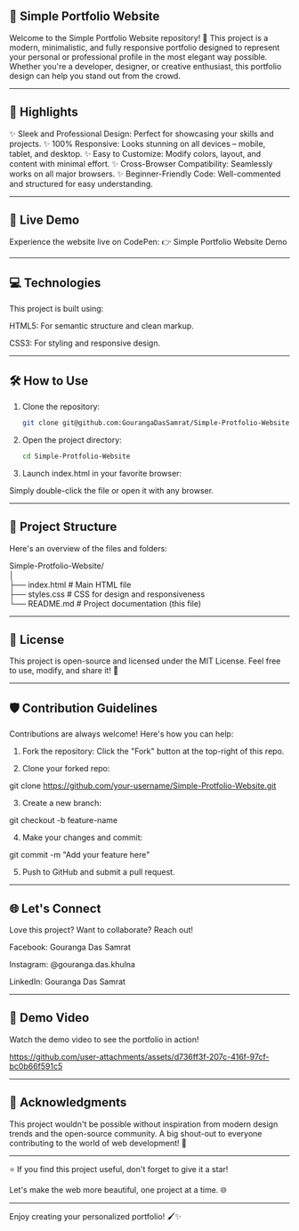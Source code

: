 ## 🌟 Simple Portfolio Website

Welcome to the Simple Portfolio Website repository! 🚀
This project is a modern, minimalistic, and fully responsive portfolio designed to represent your personal or professional profile in the most elegant way possible. Whether you're a developer, designer, or creative enthusiast, this portfolio design can help you stand out from the crowd.


---

## 🌈 Highlights

✨ Sleek and Professional Design: Perfect for showcasing your skills and projects.
✨ 100% Responsive: Looks stunning on all devices – mobile, tablet, and desktop.
✨ Easy to Customize: Modify colors, layout, and content with minimal effort.
✨ Cross-Browser Compatibility: Seamlessly works on all major browsers.
✨ Beginner-Friendly Code: Well-commented and structured for easy understanding.


---

## 📸 Live Demo

Experience the website live on CodePen:
👉 Simple Portfolio Website Demo


---


## 💻 Technologies

This project is built using:

HTML5: For semantic structure and clean markup.

CSS3: For styling and responsive design.



---

## 🛠️ How to Use

1. Clone the repository:  
   ```bash
   git clone git@github.com:GourangaDasSamrat/Simple-Protfolio-Website.git


2. Open the project directory:
   ```bash
   cd Simple-Protfolio-Website


3. Launch index.html in your favorite browser:

Simply double-click the file or open it with any browser.




---

## 📂 Project Structure

Here's an overview of the files and folders:

Simple-Protfolio-Website/  
│  
├── index.html      # Main HTML file  
├── styles.css      # CSS for design and responsiveness  
└── README.md       # Project documentation (this file)


---

## 📄 License

This project is open-source and licensed under the MIT License.
Feel free to use, modify, and share it! 💖


---

## 🛡️ Contribution Guidelines

Contributions are always welcome! Here's how you can help:

1. Fork the repository: Click the "Fork" button at the top-right of this repo.


2. Clone your forked repo:

git clone https://github.com/your-username/Simple-Protfolio-Website.git


3. Create a new branch:

git checkout -b feature-name


4. Make your changes and commit:

git commit -m "Add your feature here"


5. Push to GitHub and submit a pull request.




---

## 🌐 Let's Connect

Love this project? Want to collaborate? Reach out!

Facebook: Gouranga Das Samrat

Instagram: @gouranga.das.khulna

LinkedIn: Gouranga Das Samrat



---

## 🎥 Demo Video

Watch the demo video to see the portfolio in action!



https://github.com/user-attachments/assets/d736ff3f-207c-416f-97cf-bc0b66f591c5



---

## 🌟 Acknowledgments

This project wouldn't be possible without inspiration from modern design trends and the open-source community. A big shout-out to everyone contributing to the world of web development! 🙌


---

⭐ If you find this project useful, don't forget to give it a star!

Let's make the web more beautiful, one project at a time. 🌐


---

Enjoy creating your personalized portfolio! 🖌️✨

